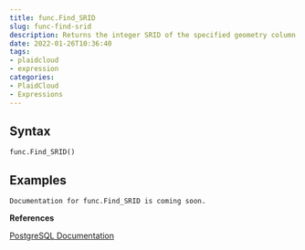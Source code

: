 ```yaml
---
title: func.Find_SRID
slug: func-find-srid
description: Returns the integer SRID of the specified geometry column
date: 2022-01-26T10:36:40
tags:
- plaidcloud
- expression
categories:
- PlaidCloud
- Expressions
---
```



## Syntax



```
func.Find_SRID()
```


## Examples



```
Documentation for func.Find_SRID is coming soon.
```


**References**


[PostgreSQL Documentation](https://postgis.net/docs/Find_SRID.html)

